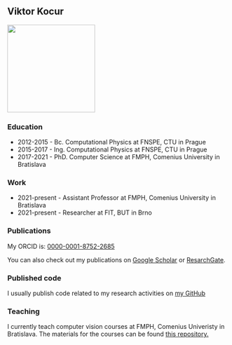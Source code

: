 ## Viktor Kocur

<img src="https://avatars.githubusercontent.com/u/18339124?s=400&u=e8f50076b20ac593b99ab6d6ceccd16951087f9d&v=4" width="200" />

### Education

- 2012-2015 - Bc. Computational Physics at FNSPE, CTU in Prague
- 2015-2017 - Ing. Computational Physics at FNSPE, CTU in Prague
- 2017-2021 - PhD. Computer Science at FMPH, Comenius University in Bratislava

### Work

- 2021-present - Assistant Professor at FMPH, Comenius University in Bratislava
- 2021-present - Researcher at FIT, BUT in Brno

### Publications

My ORCID is: [0000-0001-8752-2685](https://orcid.org/0000-0001-8752-2685)

You can also check out my publications on [Google Scholar](https://scholar.google.com/citations?user=9vesUuQAAAAJ&hl=en) or [ResarchGate](https://www.researchgate.net/profile/Viktor-Kocur).

### Published code

I usually publish code related to my research activities on [my GitHub](https://github.com/kocurvik)

### Teaching

I currently teach computer vision courses at FMPH, Comenius Univeristy in Bratislava. The materials for the courses can be found [this repository.](https://github.com/kocurvik/edu)
